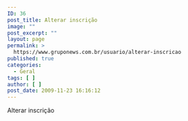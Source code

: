 ```yaml
---
ID: 36
post_title: Alterar inscrição
image: ""
post_excerpt: ""
layout: page
permalink: >
  https://www.gruponews.com.br/usuario/alterar-inscricao
published: true
categories:
  - Geral
tags: [ ]
author: [ ]
post_date: 2009-11-23 16:16:12
---
```

Alterar inscrição